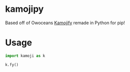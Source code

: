 # kamojipy
  Based off of Owoceans [Kamojify](https://github.com/owocean/kamojify) remade in Python for pip! 

# Usage
```python
import kamoji as k

k.fy()
```